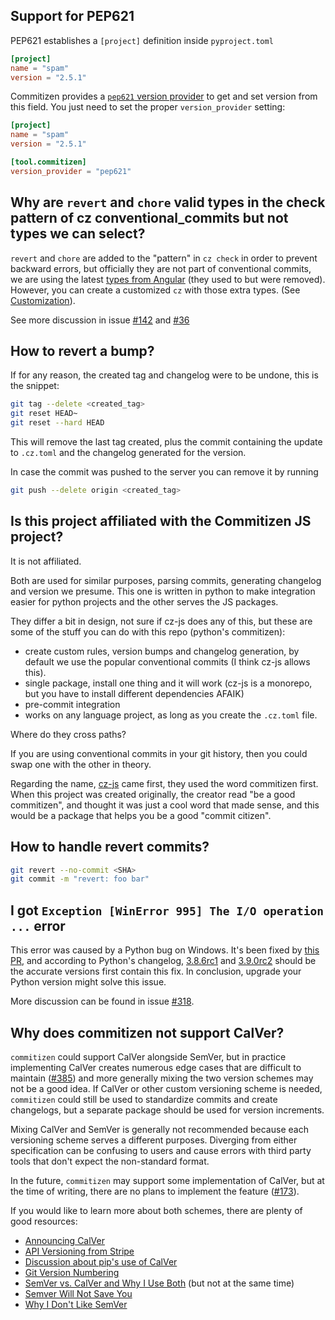 ## Support for PEP621

PEP621 establishes a `[project]` definition inside `pyproject.toml`

```toml
[project]
name = "spam"
version = "2.5.1"
```

Commitizen provides a [`pep621` version provider](config.md#version-providers) to get and set version from this field.
You just need to set the proper `version_provider` setting:

```toml
[project]
name = "spam"
version = "2.5.1"

[tool.commitizen]
version_provider = "pep621"
```

## Why are `revert` and `chore` valid types in the check pattern of cz conventional_commits but not types we can select?

`revert` and `chore` are added to the "pattern" in `cz check` in order to prevent backward errors, but officially they are not part of conventional commits, we are using the latest [types from Angular](https://github.com/angular/angular/blob/22b96b9/CONTRIBUTING.md#type) (they used to but were removed).
However, you can create a customized `cz` with those extra types. (See [Customization](customization.md)).

See more discussion in issue [#142](https://github.com/commitizen-tools/commitizen/issues/142) and [#36](https://github.com/commitizen-tools/commitizen/issues/36)

## How to revert a bump?

If for any reason, the created tag and changelog were to be undone, this is the snippet:

```sh
git tag --delete <created_tag>
git reset HEAD~
git reset --hard HEAD
```

This will remove the last tag created, plus the commit containing the update to `.cz.toml` and the changelog generated for the version.

In case the commit was pushed to the server you can remove it by running

```sh
git push --delete origin <created_tag>
```

## Is this project affiliated with the Commitizen JS project?

It is not affiliated.

Both are used for similar purposes, parsing commits, generating changelog and version we presume.
This one is written in python to make integration easier for python projects and the other serves the JS packages.

They differ a bit in design, not sure if cz-js does any of this, but these are some of the stuff you can do with this repo (python's commitizen):

- create custom rules, version bumps and changelog generation, by default we use the popular conventional commits (I think cz-js allows this).
- single package, install one thing and it will work (cz-js is a monorepo, but you have to install different dependencies AFAIK)
- pre-commit integration
- works on any language project, as long as you create the `.cz.toml` file.

Where do they cross paths?

If you are using conventional commits in your git history, then you could swap one with the other in theory.

Regarding the name, [cz-js][cz-js] came first, they used the word commitizen first. When this project was created originally, the creator read "be a good commitizen", and thought it was just a cool word that made sense, and this would be a package that helps you be a good "commit citizen".

[cz-js]: https://github.com/commitizen/cz-cli

## How to handle revert commits?

```sh
git revert --no-commit <SHA>
git commit -m "revert: foo bar"
```

## I got `Exception [WinError 995] The I/O operation ...` error

This error was caused by a Python bug on Windows. It's been fixed by [this PR](https://github.com/python/cpython/pull/22017), and according to Python's changelog, [3.8.6rc1](https://docs.python.org/3.8/whatsnew/changelog.html#python-3-8-6-release-candidate-1) and [3.9.0rc2](https://docs.python.org/3.9/whatsnew/changelog.html#python-3-9-0-release-candidate-2) should be the accurate versions first contain this fix. In conclusion, upgrade your Python version might solve this issue.

More discussion can be found in issue [#318](https://github.com/commitizen-tools/commitizen/issues/318).

## Why does commitizen not support CalVer?

`commitizen` could support CalVer alongside SemVer, but in practice implementing CalVer
creates numerous edge cases that are difficult to maintain ([#385]) and more generally
mixing the two version schemes may not be a good idea. If CalVer or other custom
versioning scheme is needed, `commitizen` could still be used to standardize commits
and create changelogs, but a separate package should be used for version increments.

Mixing CalVer and SemVer is generally not recommended because each versioning scheme
serves a different purposes. Diverging from either specification can be confusing to
users and cause errors with third party tools that don't expect the non-standard format.

In the future, `commitizen` may support some implementation of CalVer, but at the time
of writing, there are no plans to implement the feature ([#173]).

If you would like to learn more about both schemes, there are plenty of good resources:

- [Announcing CalVer](https://sedimental.org/calver.html)
- [API Versioning from Stripe](https://stripe.com/blog/api-versioning)
- [Discussion about pip's use of CalVer](https://github.com/pypa/pip/issues/5645#issuecomment-407192448)
- [Git Version Numbering](https://code.erpenbeck.io/git/2021/12/16/git-version-numbering/)
- [SemVer vs. CalVer and Why I Use Both](https://mikestaszel.com/2021/04/03/semver-vs-calver-and-why-i-use-both/) (but not at the same time)
- [Semver Will Not Save You](https://hynek.me/articles/semver-will-not-save-you/)
- [Why I Don't Like SemVer](https://snarky.ca/why-i-dont-like-semver/)

[#173]: https://github.com/commitizen-tools/commitizen/issues/173
[#385]: https://github.com/commitizen-tools/commitizen/pull/385
